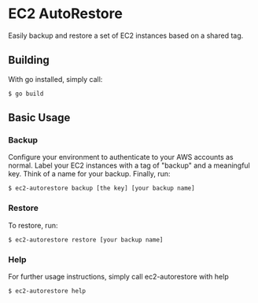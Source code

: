 # EC2 AutoRestore

Easily backup and restore a set of EC2 instances based on a shared tag.

## Building
With go installed, simply call:
```
$ go build
```

## Basic Usage
### Backup
Configure your environment to authenticate to your AWS accounts as normal.
Label your EC2 instances with a tag of "backup" and a meaningful key.
Think of a name for your backup.
Finally, run:
```
$ ec2-autorestore backup [the key] [your backup name]
```
### Restore
To restore, run:
```
$ ec2-autorestore restore [your backup name]
```
### Help
For further usage instructions, simply call ec2-autorestore with help
```
$ ec2-autorestore help
```